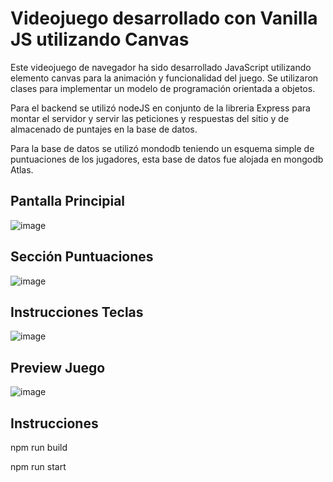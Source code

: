 # Videojuego desarrollado con Vanilla JS utilizando Canvas


Este videojuego de navegador ha sido desarrollado JavaScript utilizando elemento canvas para la animación y funcionalidad del juego.
Se utilizaron clases para implementar un modelo de programación orientada a objetos.

Para el backend se utilizó nodeJS en conjunto de la libreria Express para montar el servidor y servir las peticiones y respuestas del sitio y 
de almacenado de puntajes en la base de datos.

Para la base de datos se utilizó mondodb teniendo un esquema simple de puntuaciones de los jugadores, esta base de datos fue alojada en mongodb Atlas.

## Pantalla Principial
![image](https://github.com/seba13/pixel-adventure/assets/5369573/1c3c4209-9c64-48c0-8b4e-558ec7f9a174)

## Sección Puntuaciones
![image](https://github.com/seba13/pixel-adventure/assets/5369573/779377df-dcca-43ea-a1e0-fa8e743396fd)

## Instrucciones Teclas
![image](https://github.com/seba13/pixel-adventure/assets/5369573/d2856738-1758-4d0e-9d2b-e08fbab1d5fb)

## Preview Juego
![image](https://github.com/seba13/pixel-adventure/assets/5369573/a5ee7a5d-943d-49ba-b5bd-38f546b0a0bc)


## Instrucciones

npm run build 

npm run start
